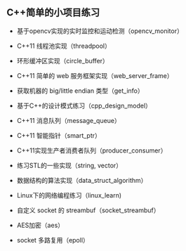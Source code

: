 ##  C++简单的小项目练习

* 基于opencv实现的实时监控和运动检测（opencv_monitor）

* C++11 线程池实现（threadpool）

* 环形缓冲区实现（circle_buffer）

* C++11 简单的 web 服务框架实现（web_server_frame）

* 获取机器的 big/little endian 类型（get_info）

* 基于C++的设计模式练习（cpp_design_model）

* C++11 消息队列（message_queue）

* C++11 智能指针（smart_ptr）

* C++11实现生产者消费者队列（producer_consumer）

* 练习STL的一些实现（string, vector）

* 数据结构的算法实现（data_struct_algorithm）

* Linux下的网络编程练习（linux_learn)

* 自定义 socket 的 streambuf（socket_streambuf）

* AES加密（aes）

* socket 多路复用（epoll）
